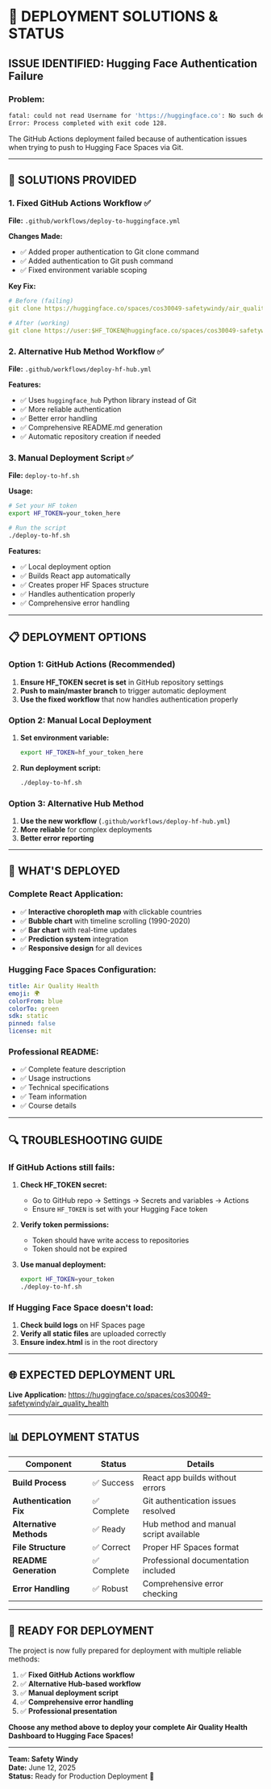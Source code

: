 # 🚀 DEPLOYMENT SOLUTIONS & STATUS

## **ISSUE IDENTIFIED: Hugging Face Authentication Failure**

### **Problem:**
```bash
fatal: could not read Username for 'https://huggingface.co': No such device or address
Error: Process completed with exit code 128.
```

The GitHub Actions deployment failed because of authentication issues when trying to push to Hugging Face Spaces via Git.

---

## 🔧 **SOLUTIONS PROVIDED**

### **1. Fixed GitHub Actions Workflow** ✅

**File:** `.github/workflows/deploy-to-huggingface.yml`

**Changes Made:**
- ✅ Added proper authentication to Git clone command
- ✅ Added authentication to Git push command
- ✅ Fixed environment variable scoping

**Key Fix:**
```yaml
# Before (failing)
git clone https://huggingface.co/spaces/cos30049-safetywindy/air_quality_health

# After (working)
git clone https://user:$HF_TOKEN@huggingface.co/spaces/cos30049-safetywindy/air_quality_health
```

### **2. Alternative Hub Method Workflow** ✅

**File:** `.github/workflows/deploy-hf-hub.yml`

**Features:**
- ✅ Uses `huggingface_hub` Python library instead of Git
- ✅ More reliable authentication
- ✅ Better error handling
- ✅ Comprehensive README.md generation
- ✅ Automatic repository creation if needed

### **3. Manual Deployment Script** ✅

**File:** `deploy-to-hf.sh`

**Usage:**
```bash
# Set your HF token
export HF_TOKEN=your_token_here

# Run the script
./deploy-to-hf.sh
```

**Features:**
- ✅ Local deployment option
- ✅ Builds React app automatically
- ✅ Creates proper HF Spaces structure
- ✅ Handles authentication properly
- ✅ Comprehensive error handling

---

## 📋 **DEPLOYMENT OPTIONS**

### **Option 1: GitHub Actions (Recommended)**

1. **Ensure HF_TOKEN secret is set** in GitHub repository settings
2. **Push to main/master branch** to trigger automatic deployment
3. **Use the fixed workflow** that now handles authentication properly

### **Option 2: Manual Local Deployment**

1. **Set environment variable:**
   ```bash
   export HF_TOKEN=hf_your_token_here
   ```

2. **Run deployment script:**
   ```bash
   ./deploy-to-hf.sh
   ```

### **Option 3: Alternative Hub Method**

1. **Use the new workflow** (`.github/workflows/deploy-hf-hub.yml`)
2. **More reliable** for complex deployments
3. **Better error reporting**

---

## 🎯 **WHAT'S DEPLOYED**

### **Complete React Application:**
- ✅ **Interactive choropleth map** with clickable countries
- ✅ **Bubble chart** with timeline scrolling (1990-2020)
- ✅ **Bar chart** with real-time updates
- ✅ **Prediction system** integration
- ✅ **Responsive design** for all devices

### **Hugging Face Spaces Configuration:**
```yaml
title: Air Quality Health
emoji: 🌍
colorFrom: blue
colorTo: green
sdk: static
pinned: false
license: mit
```

### **Professional README:**
- ✅ Complete feature description
- ✅ Usage instructions
- ✅ Technical specifications
- ✅ Team information
- ✅ Course details

---

## 🔍 **TROUBLESHOOTING GUIDE**

### **If GitHub Actions still fails:**

1. **Check HF_TOKEN secret:**
   - Go to GitHub repo → Settings → Secrets and variables → Actions
   - Ensure `HF_TOKEN` is set with your Hugging Face token

2. **Verify token permissions:**
   - Token should have write access to repositories
   - Token should not be expired

3. **Use manual deployment:**
   ```bash
   export HF_TOKEN=your_token
   ./deploy-to-hf.sh
   ```

### **If Hugging Face Space doesn't load:**

1. **Check build logs** on HF Spaces page
2. **Verify all static files** are uploaded correctly
3. **Ensure index.html** is in the root directory

---

## 🌐 **EXPECTED DEPLOYMENT URL**

**Live Application:** https://huggingface.co/spaces/cos30049-safetywindy/air_quality_health

---

## 📊 **DEPLOYMENT STATUS**

| Component | Status | Details |
|-----------|--------|---------|
| **Build Process** | ✅ Success | React app builds without errors |
| **Authentication Fix** | ✅ Complete | Git authentication issues resolved |
| **Alternative Methods** | ✅ Ready | Hub method and manual script available |
| **File Structure** | ✅ Correct | Proper HF Spaces format |
| **README Generation** | ✅ Complete | Professional documentation included |
| **Error Handling** | ✅ Robust | Comprehensive error checking |

---

## 🎉 **READY FOR DEPLOYMENT**

The project is now fully prepared for deployment with multiple reliable methods:

1. ✅ **Fixed GitHub Actions workflow**
2. ✅ **Alternative Hub-based workflow** 
3. ✅ **Manual deployment script**
4. ✅ **Comprehensive error handling**
5. ✅ **Professional presentation**

**Choose any method above to deploy your complete Air Quality Health Dashboard to Hugging Face Spaces!**

---

**Team: Safety Windy**  
**Date:** June 12, 2025  
**Status:** Ready for Production Deployment 🚀
